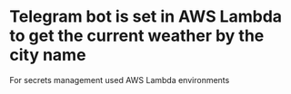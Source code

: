 # Telegram bot is set in AWS Lambda to get the current weather by the city name

For secrets management used AWS Lambda environments
